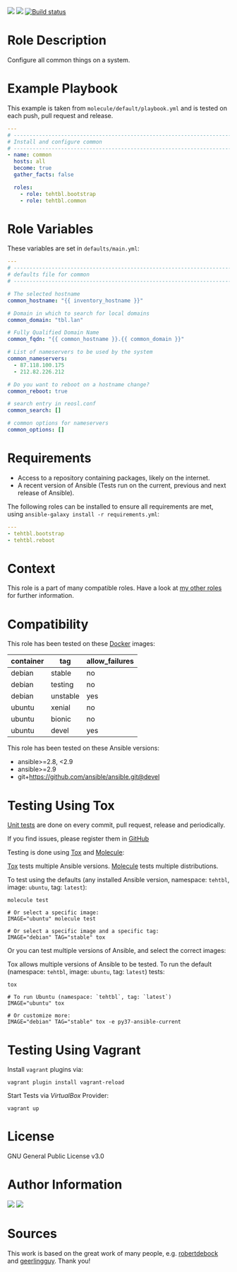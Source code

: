 <!-- get id via: ansible-galaxy info tehtbl.common | grep -i "id:" -->
<a href="https://galaxy.ansible.com/tehtbl/common"><img src="https://img.shields.io/ansible/role/44923"/></a> <a href="https://galaxy.ansible.com/tehtbl/common"><img src="https://img.shields.io/ansible/quality/44923"/></a> <a href="https://travis-ci.org/tehtbl/ansible-role-common"><img src="https://travis-ci.org/tehtbl/ansible-role-common.svg?branch=master" alt="Build status"/></a>

Role Description
================

Configure all common things on a system.

Example Playbook
================

This example is taken from `molecule/default/playbook.yml` and is tested on each push, pull request and release.

```yaml
---
# ------------------------------------------------------------------------
# Install and configure common
# ------------------------------------------------------------------------
- name: common
  hosts: all
  become: true
  gather_facts: false

  roles:
    - role: tehtbl.bootstrap
    - role: tehtbl.common

```

Role Variables
==============

These variables are set in `defaults/main.yml`:

```yaml
---
# ------------------------------------------------------------------------
# defaults file for common
# ------------------------------------------------------------------------

# The selected hostname
common_hostname: "{{ inventory_hostname }}"

# Domain in which to search for local domains
common_domain: "tbl.lan"

# Fully Qualified Domain Name
common_fqdn: "{{ common_hostname }}.{{ common_domain }}"

# List of nameservers to be used by the system
common_nameservers:
  - 87.118.100.175
  - 212.82.226.212

# Do you want to reboot on a hostname change?
common_reboot: true

# search entry in reosl.conf
common_search: []

# common options for nameservers
common_options: []

```

Requirements
============

- Access to a repository containing packages, likely on the internet.
- A recent version of Ansible (Tests run on the current, previous and next release of Ansible).

The following roles can be installed to ensure all requirements are met, using `ansible-galaxy install -r requirements.yml`:

```yaml
---
- tehtbl.bootstrap
- tehtbl.reboot

```

Context
=======

This role is a part of many compatible roles. Have a look at [my other roles](https://github.com/tehtbl?utf8=%E2%9C%93&tab=repositories&q=ansible-role-&type=&language=) for further information.

Compatibility
=============

This role has been tested on these [Docker](https://hub.docker.com/) images:

|container|tag|allow_failures|
|---------|---|--------------|
|debian|stable|no|
|debian|testing|no|
|debian|unstable|yes|
|ubuntu|xenial|no|
|ubuntu|bionic|no|
|ubuntu|devel|yes|

This role has been tested on these Ansible versions:

- ansible>=2.8, <2.9
- ansible>=2.9
- git+https://github.com/ansible/ansible.git@devel

Testing Using Tox
=================

[Unit tests](https://travis-ci.org/tehtbl/ansible-role-common) are done on every commit, pull request, release and periodically.

If you find issues, please register them in [GitHub](https://github.com/tehtbl/ansible-role-common/issues)

Testing is done using [Tox](https://tox.readthedocs.io/en/latest/) and [Molecule](https://github.com/ansible/molecule):

[Tox](https://tox.readthedocs.io/en/latest/) tests multiple Ansible versions. [Molecule](https://github.com/ansible/molecule) tests multiple distributions.

To test using the defaults (any installed Ansible version, namespace: `tehtbl`, image: `ubuntu`, tag: `latest`):

```
molecule test

# Or select a specific image:
IMAGE="ubuntu" molecule test

# Or select a specific image and a specific tag:
IMAGE="debian" TAG="stable" tox
```

Or you can test multiple versions of Ansible, and select the correct images:

Tox allows multiple versions of Ansible to be tested. To run the default (namespace: `tehtbl`, image: `ubuntu`, tag: `latest`) tests:

```
tox

# To run Ubuntu (namespace: `tehtbl`, tag: `latest`)
IMAGE="ubuntu" tox

# Or customize more:
IMAGE="debian" TAG="stable" tox -e py37-ansible-current
```

Testing Using Vagrant
=====================

Install `vagrant` plugins via:
```
vagrant plugin install vagrant-reload
```

Start Tests via *VirtualBox* Provider:
```
vagrant up
```

License
=======

GNU General Public License v3.0

Author Information
==================

<a href="https://github.com/tehtbl"><img src="https://img.shields.io/badge/GitHub-tehtbl-blue/?style=flat&logo=github" /></a> <a href="https://twitter.com/tehtbl"><img src="https://img.shields.io/badge/Twitter-tehtbl-blue/?style=flat&logo=twitter" /></a>

Sources
=======

This work is based on the great work of many people, e.g. [robertdebock](https://github.com/robertdebock) and [geerlingguy](https://github.com/geerlingguy). Thank you!
